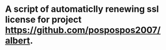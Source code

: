 
# A script of automaticlly renewing ssl license for project https://github.com/pospospos2007/albert.
